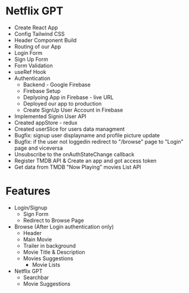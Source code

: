 # Netflix GPT

- Create React App
- Config Tailwind CSS
- Header Component Build
- Routing of our App
- Login Form
- Sign Up Form
- Form Validation
- useRef Hook
- Authentication
  - Backend - Google Firebase
  - Firebase Setup
  - Deplyoing App in Firebase - live URL
  - Deployed our app to production
  - Create SignUp User Account in Firebase
- Implemented Signin User API
- Created appStore - redux
- Created userSlice for users data managment
- Bugfix: signup user displayname and profile picture update
- Bugfix: if the user not loggedin redirect to "/browse" page to "Login" page and viceversa
- Unsubscribe to the onAuthStateChange callback
- Register TMDB API & Create an app and got access token
- Get data from TMDB "Now Playing" movies List API

# Features

- Login/Signup
  - Sign Form
  - Redirect to Browse Page
- Browse (After Login authentication only)
  - Header
  - Main Movie
  - Trailer in background
  - Movie Title & Description
  - Movies Suggestions
    - Movie Lists
- Netflix GPT
  - Searchbar
  - Movie Suggestions
